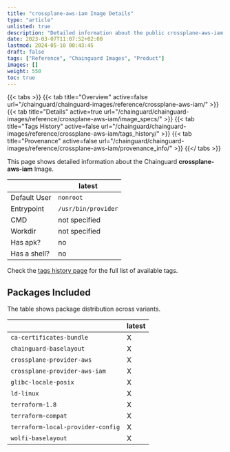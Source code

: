 ```yaml
---
title: "crossplane-aws-iam Image Details"
type: "article"
unlisted: true
description: "Detailed information about the public crossplane-aws-iam Chainguard Image."
date: 2023-03-07T11:07:52+02:00
lastmod: 2024-05-10 00:43:45
draft: false
tags: ["Reference", "Chainguard Images", "Product"]
images: []
weight: 550
toc: true
---
```


{{< tabs >}}
{{< tab title="Overview" active=false url="/chainguard/chainguard-images/reference/crossplane-aws-iam/" >}}
{{< tab title="Details" active=true url="/chainguard/chainguard-images/reference/crossplane-aws-iam/image_specs/" >}}
{{< tab title="Tags History" active=false url="/chainguard/chainguard-images/reference/crossplane-aws-iam/tags_history/" >}}
{{< tab title="Provenance" active=false url="/chainguard/chainguard-images/reference/crossplane-aws-iam/provenance_info/" >}}
{{</ tabs >}}

This page shows detailed information about the Chainguard **crossplane-aws-iam** Image.

|              | latest              |
|--------------|---------------------|
| Default User | `nonroot`           |
| Entrypoint   | `/usr/bin/provider` |
| CMD          | not specified       |
| Workdir      | not specified       |
| Has apk?     | no                  |
| Has a shell? | no                  |

Check the [tags history page](/chainguard/chainguard-images/reference/crossplane-aws-iam/tags_history/) for the full list of available tags.

## Packages Included
The table shows package distribution across variants.

|                                   | latest |
|-----------------------------------|--------|
| `ca-certificates-bundle`          | X      |
| `chainguard-baselayout`           | X      |
| `crossplane-provider-aws`         | X      |
| `crossplane-provider-aws-iam`     | X      |
| `glibc-locale-posix`              | X      |
| `ld-linux`                        | X      |
| `terraform-1.8`                   | X      |
| `terraform-compat`                | X      |
| `terraform-local-provider-config` | X      |
| `wolfi-baselayout`                | X      |

